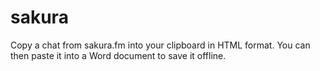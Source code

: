 # sakura
Copy a chat from sakura.fm into your clipboard in HTML format. You can then paste it into a Word document to save it offline.
